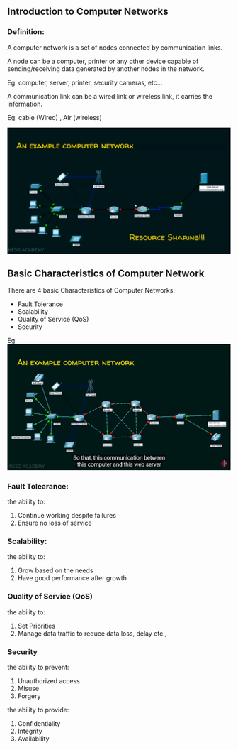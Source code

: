 ## Introduction to Computer Networks

### Definition:

A computer network is a set of nodes connected by communication links.

A node can be a computer, printer or any other device capable of sending/receiving data generated by another nodes in the network.

Eg: computer, server, printer, security cameras, etc...

A communication link can be a wired link or wireless link, it carries the information.

Eg: cable (Wired) , Air (wireless)

![an example computer network](images/image.png)

## Basic Characteristics of Computer Network

There are 4 basic Characteristics of Computer Networks:

- Fault Tolerance
- Scalability
- Quality of Service (QoS)
- Security

Eg:
![alt text](images/image1.png)

### Fault Tolearance:

the ability to:
    
1. Continue working despite failures
2. Ensure no loss of service


### Scalability:

the ability to:

1. Grow based on the needs
2. Have good performance after growth
   
### Quality of Service (QoS)

the ability to:

1. Set Priorities
2. Manage data traffic to reduce data loss, delay etc., 

### Security

the ability to prevent:

1. Unauthorized access
2. Misuse
3. Forgery

the ability to provide:

1. Confidentiality
2. Integrity
3. Availability


